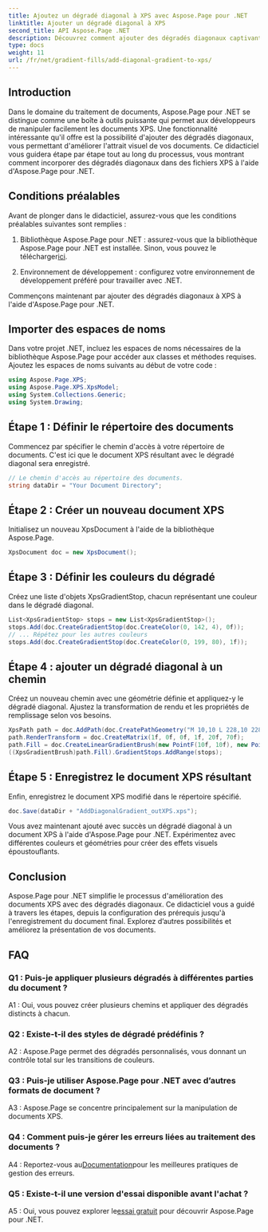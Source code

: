 ```yaml
---
title: Ajoutez un dégradé diagonal à XPS avec Aspose.Page pour .NET
linktitle: Ajouter un dégradé diagonal à XPS
second_title: API Aspose.Page .NET
description: Découvrez comment ajouter des dégradés diagonaux captivants aux documents XPS à l'aide d'Aspose.Page pour .NET. Élevez vos présentations visuelles sans effort.
type: docs
weight: 11
url: /fr/net/gradient-fills/add-diagonal-gradient-to-xps/
---
```

## Introduction

Dans le domaine du traitement de documents, Aspose.Page pour .NET se distingue comme une boîte à outils puissante qui permet aux développeurs de manipuler facilement les documents XPS. Une fonctionnalité intéressante qu'il offre est la possibilité d'ajouter des dégradés diagonaux, vous permettant d'améliorer l'attrait visuel de vos documents. Ce didacticiel vous guidera étape par étape tout au long du processus, vous montrant comment incorporer des dégradés diagonaux dans des fichiers XPS à l'aide d'Aspose.Page pour .NET.

## Conditions préalables

Avant de plonger dans le didacticiel, assurez-vous que les conditions préalables suivantes sont remplies :

1.  Bibliothèque Aspose.Page pour .NET : assurez-vous que la bibliothèque Aspose.Page pour .NET est installée. Sinon, vous pouvez le télécharger[ici](https://releases.aspose.com/page/net/).

2. Environnement de développement : configurez votre environnement de développement préféré pour travailler avec .NET.

Commençons maintenant par ajouter des dégradés diagonaux à XPS à l'aide d'Aspose.Page pour .NET.

## Importer des espaces de noms

Dans votre projet .NET, incluez les espaces de noms nécessaires de la bibliothèque Aspose.Page pour accéder aux classes et méthodes requises. Ajoutez les espaces de noms suivants au début de votre code :

```csharp
using Aspose.Page.XPS;
using Aspose.Page.XPS.XpsModel;
using System.Collections.Generic;
using System.Drawing;
```

## Étape 1 : Définir le répertoire des documents

Commencez par spécifier le chemin d'accès à votre répertoire de documents. C'est ici que le document XPS résultant avec le dégradé diagonal sera enregistré.

```csharp
// Le chemin d'accès au répertoire des documents.
string dataDir = "Your Document Directory";
```

## Étape 2 : Créer un nouveau document XPS

Initialisez un nouveau XpsDocument à l'aide de la bibliothèque Aspose.Page.

```csharp
XpsDocument doc = new XpsDocument();
```

## Étape 3 : Définir les couleurs du dégradé

Créez une liste d'objets XpsGradientStop, chacun représentant une couleur dans le dégradé diagonal.

```csharp
List<XpsGradientStop> stops = new List<XpsGradientStop>();
stops.Add(doc.CreateGradientStop(doc.CreateColor(0, 142, 4), 0f));
// ... Répétez pour les autres couleurs
stops.Add(doc.CreateGradientStop(doc.CreateColor(0, 199, 80), 1f));
```

## Étape 4 : ajouter un dégradé diagonal à un chemin

Créez un nouveau chemin avec une géométrie définie et appliquez-y le dégradé diagonal. Ajustez la transformation de rendu et les propriétés de remplissage selon vos besoins.

```csharp
XpsPath path = doc.AddPath(doc.CreatePathGeometry("M 10,10 L 228,10 228,100 10,100"));
path.RenderTransform = doc.CreateMatrix(1f, 0f, 0f, 1f, 20f, 70f);
path.Fill = doc.CreateLinearGradientBrush(new PointF(10f, 10f), new PointF(228f, 100f));
((XpsGradientBrush)path.Fill).GradientStops.AddRange(stops);
```

## Étape 5 : Enregistrez le document XPS résultant

Enfin, enregistrez le document XPS modifié dans le répertoire spécifié.

```csharp
doc.Save(dataDir + "AddDiagonalGradient_outXPS.xps");
```

Vous avez maintenant ajouté avec succès un dégradé diagonal à un document XPS à l'aide d'Aspose.Page pour .NET. Expérimentez avec différentes couleurs et géométries pour créer des effets visuels époustouflants.

## Conclusion

Aspose.Page pour .NET simplifie le processus d'amélioration des documents XPS avec des dégradés diagonaux. Ce didacticiel vous a guidé à travers les étapes, depuis la configuration des prérequis jusqu'à l'enregistrement du document final. Explorez d’autres possibilités et améliorez la présentation de vos documents.

## FAQ

### Q1 : Puis-je appliquer plusieurs dégradés à différentes parties du document ?

A1 : Oui, vous pouvez créer plusieurs chemins et appliquer des dégradés distincts à chacun.

### Q2 : Existe-t-il des styles de dégradé prédéfinis ?

A2 : Aspose.Page permet des dégradés personnalisés, vous donnant un contrôle total sur les transitions de couleurs.

### Q3 : Puis-je utiliser Aspose.Page pour .NET avec d’autres formats de document ?

A3 : Aspose.Page se concentre principalement sur la manipulation de documents XPS.

### Q4 : Comment puis-je gérer les erreurs liées au traitement des documents ?

 A4 : Reportez-vous au[Documentation](https://reference.aspose.com/page/net/)pour les meilleures pratiques de gestion des erreurs.

### Q5 : Existe-t-il une version d'essai disponible avant l'achat ?

 A5 : Oui, vous pouvez explorer le[essai gratuit](https://releases.aspose.com/) pour découvrir Aspose.Page pour .NET.